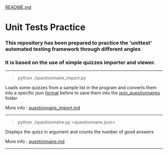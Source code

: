 [README.md](./README.md)

# Unit Tests Practice

### This repository has been prepared to practice the 'unittest' automated testing framework through different angles
### It is based on the use of simple quizzes importer and viewer.

---

>python ./questionnaire_import.py 

Loads some quizzes from a sample list in the program and converts them into a specific json [format](./questionnaire.md#expected-json-schema) before to save them 
into the [json_questionnaires](./json_questionnaires) folder

More info : [questionnaire_import.md](./questionnaire_import.md)

---

>python ./questionnaire.py <questionnaire.json>

Displays the quizz in argument and counts the number of good answers

More info : [questionnaire.md](./questionnaire.md)

---



